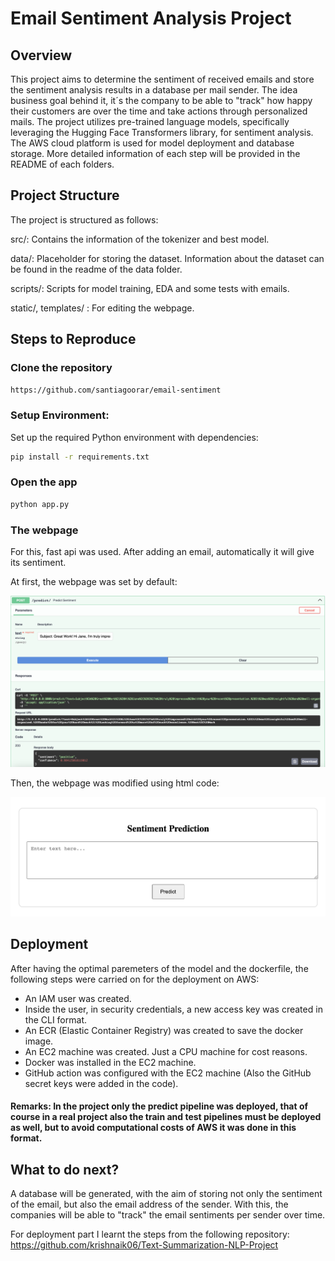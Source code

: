 # Email Sentiment Analysis Project

## Overview

This project aims to determine the sentiment of received emails and store the sentiment analysis results in a database per mail sender. The idea business goal behind it, it´s the company to be able to "track" how happy their customers are over the time and take actions through personalized mails. The project utilizes pre-trained language models, specifically leveraging the Hugging Face Transformers library, for sentiment analysis. The AWS cloud platform is used for model deployment and database storage. More detailed information of each step will be provided in the README of each folders.

## Project Structure

The project is structured as follows:

src/: Contains the information of the tokenizer and best model.

data/: Placeholder for storing the dataset. Information about the dataset can be found in the readme of the data folder.

scripts/: Scripts for model training, EDA and some tests with emails.

static/, templates/ : For editing the webpage.

## Steps to Reproduce

### Clone the repository

``` bash
https://github.com/santiagoorar/email-sentiment
```

### Setup Environment:

Set up the required Python environment with dependencies:

``` bash
pip install -r requirements.txt
```

### Open the app

``` bash
python app.py
```

### The webpage

For this, fast api was used. After adding an email, automatically it will give its sentiment.

At first, the webpage was set by default:

![Default Webpage](Images/Webpage.jpeg)

Then, the webpage was modified using html code:

![Modified Webpage](Images/Webpage_modified.jpeg)

## Deployment

After having the optimal paremeters of the model and the dockerfile, the following steps were carried on for the deployment on AWS:

-   An IAM user was created.
-   Inside the user, in security credentials, a new access key was created in the CLI format.
-   An ECR (Elastic Container Registry) was created to save the docker image.
-   An EC2 machine was created. Just a CPU machine for cost reasons.
-   Docker was installed in the EC2 machine.
-   GitHub action was configured with the EC2 machine (Also the GitHub secret keys were added in the code).

#### Remarks: In the project only the predict pipeline was deployed, that of course in a real project also the train and test pipelines must be deployed as well, but to avoid computational costs of AWS it was done in this format.

## What to do next?

A database will be generated, with the aim of storing not only the sentiment of the email, but also the email address of the sender. With this, the companies will be able to "track" the email sentiments per sender over time. 



For deployment part I learnt the steps from the following repository:
https://github.com/krishnaik06/Text-Summarization-NLP-Project




